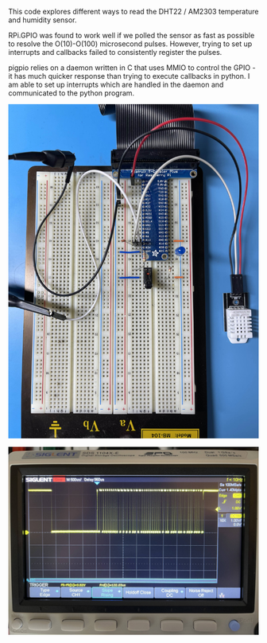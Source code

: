 This code explores different ways to read the DHT22 / AM2303 temperature and humidity sensor.

RPi.GPIO was found to work well if we polled the sensor as fast as possible to resolve the O(10)-O(100) microsecond pulses. However, trying to set up interrupts and callbacks failed to consistently register the pulses.

pigpio relies on a daemon written in C that uses MMIO to control the GPIO - it has much quicker response than trying to execute callbacks in python. I am able to set up interrupts which are handled in the daemon and communicated to the python program.

![Board Layout](https://github.com/danielswalker/raspberry_pi_projects/blob/master/am2302/IMG_0766.jpg?raw=true)

![Oscilloscope Waveform](https://github.com/danielswalker/raspberry_pi_projects/blob/master/am2302/IMG_0763.jpg?raw=true)